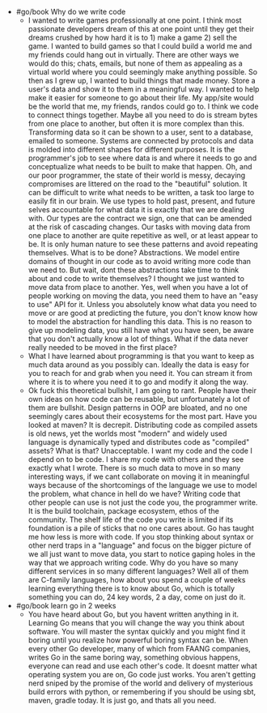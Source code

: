 - #go/book Why do we write code
	- I wanted to write games professionally at one point. I think most passionate developers dream of this at one point until they get their dreams crushed by how hard it is to 1) make a game 2) sell the game. I wanted to build games so that I could build a world me and my friends could hang out in virtually. There are other ways we would do this; chats, emails, but none of them as appealing as a virtual world where you could seemingly make anything possible. So then as I grew up, I wanted to build things that made money. Store a user's data and show it to them in a meaningful way. I wanted to help make it easier for someone to go about their life. My app/site would be the world that me, my friends, randos could go to. I think we code to connect things together. Maybe all you need to do is stream bytes from one place to another, but often it is more complex than this. Transforming data so it can be shown to a user, sent to a database, emailed to someone. Systems are connected by protocols and data is molded into different shapes for different purposes. It is the programmer's job to see where data is and where it needs to go and conceptualize what needs to be built to make that happen. Oh, and our poor programmer, the state of their world is messy, decaying compromises are littered on the road to the "beautiful" solution. It can be difficult to write what needs to be written, a task too large to easily fit in our brain. We use types to hold past, present, and future selves accountable for what data it is exactly that we are dealing with. Our types are the contract we sign, one that can be amended at the risk of cascading changes. Our tasks with moving data from one place to another are quite repetitive as well, or at least appear to be. It is only human nature to see these patterns and avoid repeating themselves. What is to be done? Abstractions. We model entire domains of thought in our code as to avoid writing more code than we need to. But wait, dont these abstractions take time to think about and code to write themselves? I thought we just wanted to move data from place to another. Yes, well when you have a lot of people working on moving the data, you need them to have an "easy to use" API for it. Unless you absolutely know what data you need to move or are good at predicting the future, you don't know know how to model the abstraction for handling this data. This is no reason to give up modeling data, you still have what you have seen, be aware that you don't actually know a lot of things. What if the data never really needed to be moved in the first place?
	- What I have learned about programming is that you want to keep as much data around as you possibly can. Ideally the data is easy for you to reach for and grab when you need it. You can stream it from where it is to where you need it to go and modify it along the way.
	- Ok fuck this theoretical bullshit, I am going to rant. People have their own ideas on how code can be reusable, but unfortunately a lot of them are bullshit. Design patterns in OOP are bloated, and no one seemingly cares about their ecosystems for the most part. Have you looked at maven? It is decrepit. Distributing code as compiled assets is old news, yet the worlds most "modern" and widely used language is dynamically typed and distributes code as "compiled" assets? What is that? Unacceptable. I want my code and the code I depend on to be code. I share my code with others and they see exactly what I wrote. There is so much data to move in so many interesting ways, if we cant collaborate on moving it in meaningful ways because of the shortcomings of the language we use to model the problem, what chance in hell do we have? Writing code that other people can use is not just the code you, the programmer write. It is the build toolchain, package ecosystem, ethos of the community. The shelf life of the code you write is limited if its foundation is a pile of sticks that no one cares about. Go has taught me how less is more with code. If you stop thinking about syntax or other nerd traps in a "language" and focus on the bigger picture of we all just want to move data, you start to notice gaping holes in the way that we approach writing code. Why do you have so many different services in so many different languages? Well all of them are C-family languages, how about you spend a couple of weeks learning everything there is to know about Go, which is totally something you can do, 24 key words, 2 a day, come on just do it.
- #go/book learn go in 2 weeks
	- You have heard about Go, but you havent written anything in it. Learning Go means that you will change the way you think about software. You will master the syntax quickly and you might find it boring until you realize how powerful boring syntax can be. When every other Go developer, many of which from FAANG companies, writes Go in the same boring way, something obvious happens, everyone can read and use each other's code. It doesnt matter what operating system you are on, Go code just works. You aren't getting nerd sniped by the promise of the world and delivery of mysterious build errors with python, or remembering if you should be using sbt, maven, gradle today. It is just go, and thats all you need.